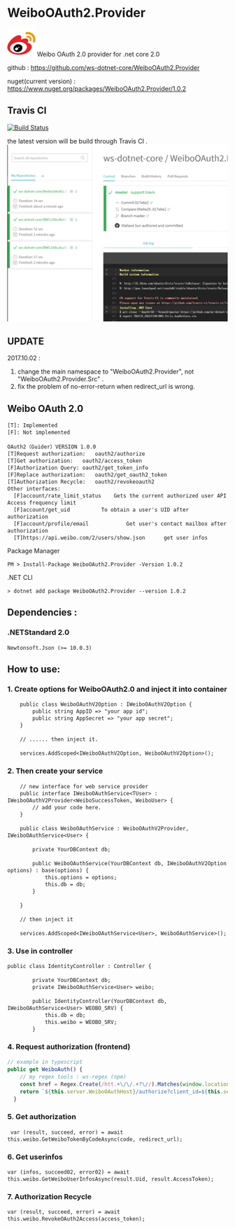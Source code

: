 # WeiboOAuth2.Provider
![](logo.png)
Weibo OAuth 2.0 provider for .net core 2.0

github : https://github.com/ws-dotnet-core/WeiboOAuth2.Provider

nuget(current version) : https://www.nuget.org/packages/WeiboOAuth2.Provider/1.0.2

## Travis CI
[![Build Status](https://travis-ci.org/ws-dotnet-core/WeiboOAuth2.Provider.svg?branch=master)](https://travis-ci.org/ws-dotnet-core/WeiboOAuth2.Provider)

the latest version will be build through Travis CI .
![](ci.png)

## UPDATE

2017.10.02 : 

1. change the main namespace to "WeiboOAuth2.Provider", not "WeiboOAuth2.Provider.Src" .
2. fix the problem of no-error-return when redirect_url is wrong.

## Weibo OAuth 2.0

  ```code
[T]: Implemented
[F]: Not implemented

OAuth2（Guider）VERSION 1.0.0
[T]Request authorization:	oauth2/authorize	
[T]Get authorization:	oauth2/access_token	
[F]Authorization Query:	oauth2/get_token_info	
[F]Replace authorization:	oauth2/get_oauth2_token	
[T]Authorization Recycle:	oauth2/revokeoauth2	
Other interfaces:	
    [F]account/rate_limit_status	Gets the current authorized user API Access frequency limit
    [F]account/get_uid	        To obtain a user's UID after authorization
    [F]account/profile/email	        Get user's contact mailbox after authorization
    [T]https://api.weibo.com/2/users/show.json      get user infos
  ```

Package Manager
```Package Manager
PM > Install-Package WeiboOAuth2.Provider -Version 1.0.2
```

.NET CLI
```.NET CLI
> dotnet add package WeiboOAuth2.Provider --version 1.0.2
```

 ## Dependencies : 

### .NETStandard 2.0
```
Newtonsoft.Json (>= 10.0.3)
```

## How to use:

### 1. Create options for WeiboOAuth2.0 and inject it into container
```CSharp
    public class WeiboOAuthV2Option : IWeiboOAuthV2Option {
        public string AppID => "your app id";
        public string AppSecret => "your app secret";
    }

    // ...... then inject it.

    services.AddScoped<IWeiboOAuthV2Option, WeiboOAuthV2Option>();

```

### 2. Then create your service 
```CSharp
    // new interface for web service provider
    public interface IWeiboOAuthService<TUser> : IWeiboOAuthV2Provider<WeiboSuccessToken, WeiboUser> {
        // add your code here.
    }

    public class WeiboOAuthService : WeiboOAuthV2Provider, IWeiboOAuthService<User> {

        private YourDBContext db;

        public WeiboOAuthService(YourDBContext db, IWeiboOAuthV2Option options) : base(options) {
            this.options = options;
            this.db = db;
        }

    }

    // then inject it

    services.AddScoped<IWeiboOAuthService<User>, WeiboOAuthService>();
```

### 3. Use in controller
```CSharp
public class IdentityController : Controller {

        private YourDBContext db;
        private IWeiboOAuthService<User> weibo;

        public IdentityController(YourDBContext db, IWeiboOAuthService<User> WEOBO_SRV) {
            this.db = db;
            this.weibo = WEOBO_SRV;
        }
```

### 4. Request authorization (frontend)
```Typescript
// example in typescript
public get WeiboAuth() {
    // my regex tools : ws-regex (npm)
    const href = Regex.Create(/htt.+\/\/.+?\//).Matches(window.location.href)[0];
    return `${this.server.WeiboOAuthHost}/authorize?client_id=${this.server.WeiboClientID}&response_type=code&redirect_uri=${href}`;
  }
```

### 5. Get authorization
```CSharp
 var (result, succeed, error) = await this.weibo.GetWeiboTokenByCodeAsync(code, redirect_url);
```

### 6. Get userinfos
```CSharp
var (infos, succeed02, error02) = await this.weibo.GetWeiboUserInfosAsync(result.Uid, result.AccessToken);
```

### 7. Authorization Recycle
```CSharp
var (result, succeed, error) = await this.weibo.RevokeOAuth2Access(access_token);
```
